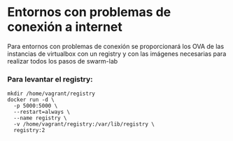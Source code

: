 # Entornos con problemas de conexión a internet
Para entornos con problemas de conexión se proporcionará los OVA de las instancias de virtualbox con un registry y con las imágenes necesarias para realizar todos los pasos de swarm-lab

### Para levantar el registry:

``` [bash]
mkdir /home/vagrant/registry
docker run -d \
  -p 5000:5000 \
  --restart=always \
  --name registry \
  -v /home/vagrant/registry:/var/lib/registry \
  registry:2
```
